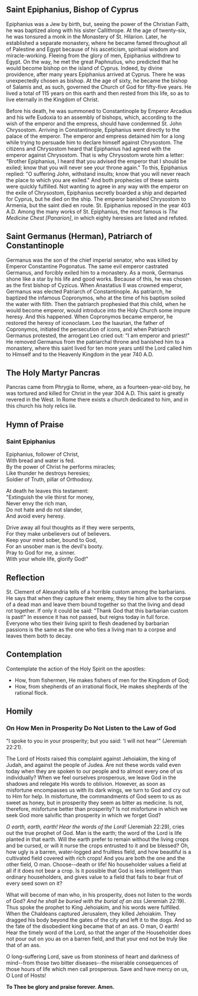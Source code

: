 ## Saint Epiphanius, Bishop of Cyprus

Epiphanius was a Jew by birth, but, seeing the power of the Christian Faith, he was baptized along with his sister Callithrope. At the age of twenty-six, he was tonsured a monk in the Monastery of St. Hilarion. Later, he established a separate monastery, where he became famed throughout all of Palestine and Egypt because of his asceticism, spiritual wisdom and miracle-working. Fleeing from the glory of men, Epiphanius withdrew to Egypt. On the way, he met the great Paphnutius, who predicted that he would become bishop on the island of Cyprus. Indeed, by divine providence, after many years Epiphanius arrived at Cyprus. There he was unexpectedly chosen as bishop. At the age of sixty, he became the bishop of Salamis and, as such, governed the Church of God for fifty-five years. He lived a total of 115 years on this earth and then rested from this life, so as to live eternally in the Kingdom of Christ. 

Before his death, he was summoned to Constantinople by Emperor Arcadius and his wife Eudoxia to an assembly of bishops, which, according to the wish of the emperor and the empress, should have condemned St. John Chrysostom. Arriving in Constantinople, Epiphanius went directly to the palace of the emperor. The emperor and empress detained him for a long while trying to persuade him to declare himself against Chrysostom. The citizens and Chrysostom heard that Epiphanius had agreed with the emperor against Chrysostom. That is why Chrysostom wrote him a letter: "Brother Epiphanius, I heard that you advised the emperor that I should be exiled; know that you will never see your throne again." To this, Epiphanius replied: "O suffering John, withstand insults; know that you will never reach the place to which you are exiled." And both prophecies of these saints were quickly fulfilled. Not wanting to agree in any way with the emperor on the exile of Chrysostom, Epiphanius secretly boarded a ship and departed for Cyprus, but he died on the ship. The emperor banished Chrysostom to Armenia, but the saint died en route. St. Epiphanius reposed in the year 403 A.D. Among the many works of St. Epiphanius, the most famous is *The Medicine Chest [Panarion]*, in which eighty heresies are listed and refuted.

## Saint Germanus (Herman), Patriarch of Constantinople 

Germanus was the son of the chief imperial senator, who was killed by Emperor Constantine Pogonatus. The same evil emperor castrated Germanus, and forcibly exiled him to a monastery. As a monk, Germanus shone like a star by his life and good works. Because of this, he was chosen as the first bishop of Cyzicus. When Anastatius II was crowned emperor, Germanus was elected Patriarch of Constantinople. As patriarch, he baptized the infamous Copronymos, who at the time of his baptism soiled the water with filth. Then the patriarch prophesied that this child, when he would become emperor, would introduce into the Holy Church some impure heresy. And this happened. When Copronymos became emperor, he restored the heresy of iconoclasm. Leo the Isaurian, the father of Copronymos, initiated the persecution of icons, and when Patriarch Germanus protested, the arrogant Leo cried out: "I am emperor and priest!" He removed Germanus from the patriarchal throne and banished him to a monastery, where this saint lived for ten more years until the Lord called him to Himself and to the Heavenly Kingdom in the year 740 A.D.

## The Holy Martyr Pancras

Pancras came from Phrygia to Rome, where, as a fourteen-year-old boy, he was tortured and killed for Christ in the year 304 A.D. This saint is greatly revered in the West. In Rome there exists a church dedicated to him, and in this church his holy relics lie.

## Hymn of Praise

### Saint Epiphanius

Epiphanius, follower of Christ,  
With bread and water is fed.  
By the power of Christ he performs miracles;  
Like thunder he destroys heresies;  
Soldier of Truth, pillar of Orthodoxy.  

At death he leaves this testament:  
"Extinguish the vile thirst for money,  
Never envy the rich man,  
Do not hate and do not slander,  
And avoid every heresy.  

Drive away all foul thoughts as if they were serpents,  
For they make unbelievers out of believers.  
Keep your mind sober, bound to God,  
For an unsober man is the devil's booty.  
Pray to God for me, a sinner.  
With your whole life, glorify God!"

## Reflection

St. Clement of Alexandria tells of a horrible custom among the barbarians. He says that when they capture their enemy, they tie him alive to the corpse of a dead man and leave them bound together so that the living and dead rot together. If only it could be said: "Thank God that this barbarian custom is past!" In essence it has not passed, but reigns today in full force. Everyone who ties their living spirit to flesh deadened by barbarian passions is the same as the one who ties a living man to a corpse and leaves them both to decay.

## Contemplation

Contemplate the action of the Holy Spirit on the apostles:  

- How, from fishermen, He makes fishers of men for the Kingdom of God;  
- How, from shepherds of an irrational flock, He makes shepherds of the rational flock.  

## Homily

### On How Men in Prosperity Do Not Listen to the Law of God

"I spoke to you in your prosperity; but you said: 'I will not hear'" (Jeremiah 22:21).  

The Lord of Hosts raised this complaint against Jehoiakim, the king of Judah, and against the people of Judea. Are not these words valid even today when they are spoken to our people and to almost every one of us individually? When we feel ourselves prosperous, we leave God in the shadows and relegate His words to oblivion. However, as soon as misfortune encompasses us with its dark wings, we turn to God and cry out to Him for help. In misfortune, the commandments of God seem to us as sweet as honey, but in prosperity they seem as bitter as medicine. Is not, therefore, misfortune better than prosperity? Is not misfortune in which we seek God more salvific than prosperity in which we forget God?  

*O earth, earth, earth! Hear the words of the Lord!* (Jeremiah 22:29), cries out the true prophet of God. Man is the earth; the word of the Lord is life planted in that earth. Will the earth prefer to remain without the living crops and be cursed, or will it nurse the crops entrusted to it and be blessed? Oh, how ugly is a barren, water-logged and fruitless field, and how beautiful is a cultivated field covered with rich crops! And you are both the one and the other field, O man. Choose--death or life! No householder values a field at all if it does not bear a crop. Is it possible that God is less intelligent than ordinary householders, and gives value to a field that fails to bear fruit of every seed sown on it?  

What will become of man who, in his prosperity, does not listen to the words of God? *And he shall be buried with the burial of an ass* (Jeremiah 22:19). Thus spoke the prophet to King Jehoiakim, and his words were fulfilled. When the Chaldeans captured Jerusalem, they killed Jehoiakim. They dragged his body beyond the gates of the city and left it to the dogs. And so the fate of the disobedient king became that of an ass. O man, O earth! Hear the timely word of the Lord, so that the anger of the Householder does not pour out on you as on a barren field, and that your end not be truly like that of an ass.  

O long-suffering Lord, save us from stoniness of heart and darkness of mind--from those two bitter diseases--the miserable consequences of those hours of life which men call prosperous. Save and have mercy on us, O Lord of Hosts!  

**To Thee be glory and praise forever. Amen.**
